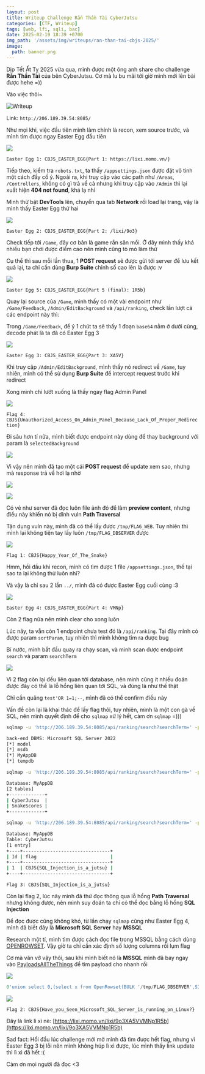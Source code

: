 ```yaml
---
layout: post
title: Writeup Challenge Rắn Thần Tài CyberJutsu
categories: [CTF, Writeup]
tags: [web, lfi, sqli, bac]
date: 2025-02-19 18:39 +0700
img_path: '/assets/img/writeups/ran-than-tai-cbjs-2025/'
image:
  path: banner.png
---
```


Dịp Tết Ất Tỵ 2025 vừa qua, mình được một ông anh share cho challenge **Rắn Thần Tài** của bên CyberJutsu. Cơ mà lu bu mãi tới giờ mình mới lên bài được hehe =))

Vào việc thôi~

![Writeup](ran-than-tai.png)

Link: `http://206.189.39.54:8085/`

Như mọi khi, việc đầu tiên mình làm chính là recon, xem source trước, và mình tìm được ngay Easter Egg đầu tiên

![](easter-egg-1.png)

`Easter Egg 1: CBJS_EASTER_EGG{Part 1: https://lixi.momo.vn/}`

Tiếp theo, kiểm tra `robots.txt`, ta thấy `/appsettings.json` được đặt vô tình một cách đầy cố ý. Ngoài ra, khi truy cập vào các path như `/Areas`, `/Controllers`, không có gì trả về cả nhưng khi truy cập vào `/Admin` thì lại xuất hiện **404 not found**, khá lạ nhỉ

Mình thử bật **DevTools** lên, chuyển qua tab **Network** rồi load lại trang, vậy là mình thấy Easter Egg thứ hai

![](easter-egg-2.png)

`Easter Egg 2: CBJS_EASTER_EGG{Part 2: /lixi/9o3}`

Check tiếp tới `/Game`, đây cơ bản là game rắn săn mồi. Ở đây mình thấy khá nhiều bạn chơi được điểm cao nên mình cũng tò mò làm thử

Cụ thể thì sau mỗi lần thua, 1 **POST request** sẽ được gửi tới server để lưu kết quả lại, ta chỉ cần dùng **Burp Suite** chỉnh số cao lên là được :v

![](easter-egg-5.png)

`Easter Egg 5: CBJS_EASTER_EGG{Part 5 (final): 1R5b}`

Quay lại source của `/Game`, mình thấy có một vài endpoint như  `/Game/Feedback`, `/Admin/EditBackground` và `/api/ranking`, check lần lượt cả các endpoint này thì:

Trong `/Game/Feedback`, để ý 1 chút ta sẽ thấy 1 đoạn `base64` nằm ở dưới cùng, decode phát là ta đã có Easter Egg 3

![](easter-egg-3.png)

`Easter Egg 3: CBJS_EASTER_EGG{Part 3: XA5V}`

Khi truy cập `/Admin/EditBackground`, mình thấy nó redirect về `/Game`, tuy nhiên, mình có thể sử dụng **Burp Suite** để intercept request trước khi redirect

Xong mình chỉ lướt xuống là thấy ngay flag Admin Panel

![](flag-4.png)

`Flag 4: CBJS{Unauthorized_Access_On_Admin_Panel_Because_Lack_Of_Proper_Redirection}`

Đi sâu hơn tí nữa, mình biết được endpoint này dùng để thay background với param là `selectedBackground`

![](selectedBackground.png)

Vì vậy nên mình đã tạo một cái **POST request** để update xem sao, nhưng mà response trả về hơi lạ nhờ

![](lfi.png)

![](https://i.imgur.com/f5G9lxX.png)

Có vẻ như server đã đọc luôn file ảnh đó để làm **preview content**, nhưng điều này khiến nó bị dính vuln **Path Traversal**

Tận dụng vuln này, mình đã có thể lấy được `/tmp/FLAG_WEB`. Tuy nhiên thì mình lại không tiện tay lấy luôn `/tmp/FLAG_DBSERVER` được

![](flag-1.png)

`Flag 1: CBJS{Happy_Year_Of_The_Snake}`

Hmm, hồi đầu khi recon, mình có tìm được 1 file `/appsettings.json`, thế tại sao ta lại không thử luôn nhỉ?

Và vậy là chỉ sau 2 lần `../`, mình đã có được Easter Egg cuối cùng :3

![](easter-egg-4.png)

`Easter Egg 4: CBJS_EASTER_EGG{Part 4: VMNp}`

Còn 2 flag nữa nên mình clear cho xong luôn

Lúc nãy, ta vẫn còn 1 endpoint chưa test đó là `/api/ranking`. Tại đây mình có được param `sortParam`, tuy nhiên thì mình không tìm ra được bug

Bí nước, mình bắt đầu quay ra chạy scan, và mình scan được endpoint `search` và param `searchTerm`

![](scan.png)

Vì 2 flag còn lại đều liên quan tới database, nên mình cũng ít nhiều đoán được đây có thể là lỗ hổng liên quan tới SQL, và đúng là như thế thật

Chỉ cần quăng `test'OR 1=1;--`, mình đã có thể confirm điều này

Vấn đề còn lại là khai thác để lấy flag thôi, tuy nhiên, mình là một con gà về SQL, nên mình quyết định để cho `sqlmap` xử lý hết, cảm ơn `sqlmap` =)))

```sh
sqlmap -u 'http://206.189.39.54:8085/api/ranking/search?searchTerm=' -p "searchTerm" --dbs

back-end DBMS: Microsoft SQL Server 2022
[*] model
[*] msdb
[*] MyAppDB
[*] tempdb

sqlmap -u 'http://206.189.39.54:8085/api/ranking/search?searchTerm=' -p "searchTerm" -D MyAppDB --tables

Database: MyAppDB
[2 tables]
+-------------+
| CyberJutsu  |
| SnakeScores |
+-------------+

sqlmap -u 'http://206.189.39.54:8085/api/ranking/search?searchTerm=' -p "searchTerm" -D MyAppDB -T CyberJutsu --dump

Database: MyAppDB
Table: CyberJutsu
[1 entry]
+----+--------------------------------+
| Id | flag                           |
+----+--------------------------------+
| 1  | CBJS{SQL_Injection_is_a_jutsu} |
+----+--------------------------------+
```

`Flag 3: CBJS{SQL_Injection_is_a_jutsu}`


Còn lại flag 2, lúc nãy mình đã thử đọc thông qua lỗ hổng **Path Traversal** nhưng không được, nên mình suy đoán ta chỉ có thể đọc bằng lỗ hổng **SQL Injection**

Để đọc được cũng không khó, từ lần chạy `sqlmap` cũng như Easter Egg 4, mình đã biết đây là **Microsoft SQL Server** hay **MSSQL**

Research một tí, mình tìm được cách đọc file trong MSSQL bằng cách dùng [OPENROWSET](https://www.geeksforgeeks.org/reading-a-text-file-with-sql-server/). Vậy giờ ta chỉ cần xác định số lượng columns rồi lụm flag

Cơ mà văn vở vậy thôi, sau khi mình biết nó là **MSSQL** mình đã bay ngay vào [PayloadsAllTheThings](https://github.com/swisskyrepo/PayloadsAllTheThings/blob/master/SQL%20Injection/MSSQL%20Injection.md) để tìm payload cho nhanh rồi

![](https://i.imgur.com/EJJTJxd.png)

```sql
0'union select 0,(select x from OpenRowset(BULK '/tmp/FLAG_DBSERVER',SINGLE_CLOB) R(x)),2;--
```

![](flag-2.png)

`Flag 2: CBJS{Have_you_Seen_Microsoft_SQL_Server_is_running_on_Linux?}`

Đây là link lì xì nè: [https://lixi.momo.vn/lixi/9o3XA5VVMNp1R5b](https://lixi.momo.vn/lixi/9o3XA5VVMNp1R5b)

Sad fact: Hồi đầu lúc challenge mới mở mình đã tìm được hết flag, nhưng vì Easter Egg 3 bị lỗi nên mình không húp lì xì được, lúc mình thấy link update thì lì xì đã hết :(

Cảm ơn mọi người đã đọc <3

